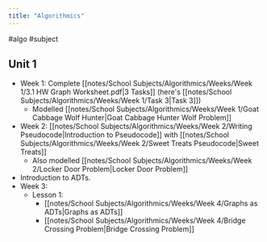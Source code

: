 ```yaml
---
title: "Algorithmics"
---
```

#algo #subject 

## Unit 1
- Week 1: Complete [[notes/School Subjects/Algorithmics/Weeks/Week 1/3.1 HW Graph Worksheet.pdf|3 Tasks]] (here's [[notes/School Subjects/Algorithmics/Weeks/Week 1/Task 3|Task 3]])
	- Modelled [[notes/School Subjects/Algorithmics/Weeks/Week 1/Goat Cabbage Wolf Hunter|Goat Cabbage Hunter Wolf Problem]]
- Week 2: [[notes/School Subjects/Algorithmics/Weeks/Week 2/Writing Pseudocode|Introduction to Pseudocode]] with [[notes/School Subjects/Algorithmics/Weeks/Week 2/Sweet Treats Pseudocode|Sweet Treats]]
	- Also modelled [[notes/School Subjects/Algorithmics/Weeks/Week 2/Locker Door Problem|Locker Door Problem]]
- Introduction to ADTs.
- Week 3: 
  - Lesson 1: 
    - [[notes/School Subjects/Algorithmics/Weeks/Week 4/Graphs as ADTs|Graphs as ADTs]]
    - [[notes/School Subjects/Algorithmics/Weeks/Week 4/Bridge Crossing Problem|Bridge Crossing Problem]]
